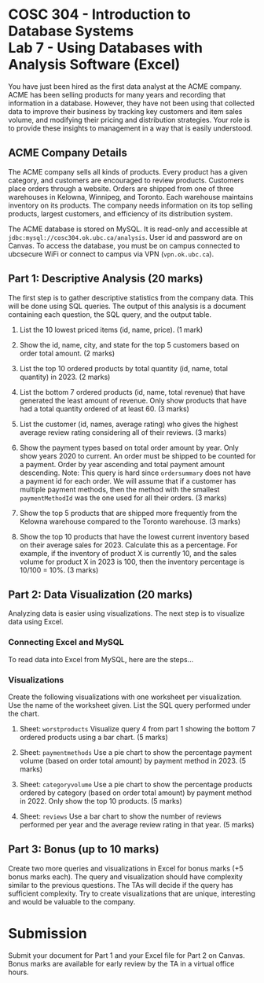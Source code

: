 # COSC 304 - Introduction to Database Systems<br>Lab 7 - Using Databases with Analysis Software (Excel)

You have just been hired as the first data analyst at the ACME company. ACME has been selling products for many years and recording that information in a database. However, they have not been using that collected data to improve their business by tracking key customers and item sales volume, and modifying their pricing and distribution strategies. Your role is to provide these insights to management in a way that is easily understood.

## ACME Company Details

The ACME company sells all kinds of products. Every product has a given category, and customers are encouraged to review products.  Customers place orders through a website. Orders are shipped from one of three warehouses in Kelowna, Winnipeg, and Toronto. Each warehouse maintains inventory on its products. The company needs information on its top selling products, largest customers, and efficiency of its distribution system.

The ACME database is stored on MySQL. It is read-only and accessible at `jdbc:mysql://cosc304.ok.ubc.ca/analysis`. User id and password are on Canvas. To access the database, you must be on campus connected to ubcsecure WiFi or connect to campus via VPN (`vpn.ok.ubc.ca`).


## Part 1: Descriptive Analysis (20 marks)

The first step is to gather descriptive statistics from the company data. This will be done using SQL queries. The output of this analysis is a document containing each question, the SQL query, and the output table.

1. List the 10 lowest priced items (id, name, price). (1 mark)
  
2. Show the id, name, city, and state for the top 5 customers based on order total amount. (2 marks)

3. List the top 10 ordered products by total quantity (id, name, total quantity) in 2023. (2 marks)

4. List the bottom 7 ordered products (id, name, total revenue) that have generated the least amount of revenue. Only show products that have had a total quantity ordered of at least 60. (3 marks)

5. List the customer (id, names, average rating) who gives the highest average review rating considering all of their reviews. (3 marks)

6. Show the payment types based on total order amount by year. Only show years 2020 to current. An order must be shipped to be counted for a payment. Order by year ascending and total payment amount descending. Note: This query is hard since `ordersummary` does not have a payment id for each order. We will assume that if a customer has multiple payment methods, then the method with the smallest `paymentMethodId` was the one used for all their orders. (3 marks)

7. Show the top 5 products that are shipped more frequently from the Kelowna warehouse compared to the Toronto warehouse. (3 marks)

8. Show the top 10 products that have the lowest current inventory based on their average sales for 2023. Calculate this as a percentage. For example, if the inventory of product X is currently 10, and the sales volume for product X in 2023 is 100, then the inventory percentage is 10/100 = 10%. (3 marks)


## Part 2: Data Visualization (20 marks)

Analyzing data is easier using visualizations. The next step is to visualize data using Excel.

### Connecting Excel and MySQL

To read data into Excel from MySQL, here are the steps...

### Visualizations

Create the following visualizations with one worksheet per visualization. Use the name of the worksheet given. List the SQL query performed under the chart.

1. Sheet: `worstproducts` Visualize query 4 from part 1 showing the bottom 7 ordered products using a bar chart. (5 marks)

2. Sheet: `paymentmethods` Use a pie chart to show the percentage payment volume (based on order total amount) by payment method in 2023. (5 marks)

3. Sheet: `categoryvolume` Use a pie chart to show the percentage products ordered by category (based on order total amount) by payment method in 2022. Only show the top 10 products. (5 marks)

3. Sheet: `reviews` Use a bar chart to show the number of reviews performed per year and the average review rating in that year. (5 marks)

## Part 3: Bonus (up to 10 marks)

Create two more queries and visualizations in Excel for bonus marks (+5 bonus marks each). The query and visualization should have complexity similar to the previous questions. The TAs will decide if the query has sufficient complexity. Try to create visualizations that are unique, interesting and would be valuable to the company.


# Submission

Submit your document for Part 1 and your Excel file for Part 2 on Canvas. Bonus marks are available for early review by the TA in a virtual office hours.
